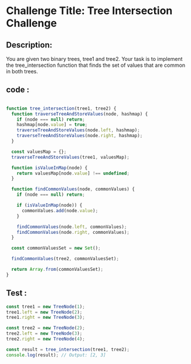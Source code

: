 # Challenge Title: Tree Intersection Challenge

## Description:

You are given two binary trees, tree1 and tree2. Your task is to implement the tree_intersection function that finds the set of values that are common in both trees.

## code : 
``` javascript

function tree_intersection(tree1, tree2) {
  function traverseTreeAndStoreValues(node, hashmap) {
    if (node === null) return;
    hashmap[node.value] = true;
    traverseTreeAndStoreValues(node.left, hashmap);
    traverseTreeAndStoreValues(node.right, hashmap);
  }

  const valuesMap = {};
  traverseTreeAndStoreValues(tree1, valuesMap);

  function isValueInMap(node) {
    return valuesMap[node.value] !== undefined;
  }

  function findCommonValues(node, commonValues) {
    if (node === null) return;

    if (isValueInMap(node)) {
      commonValues.add(node.value);
    }

    findCommonValues(node.left, commonValues);
    findCommonValues(node.right, commonValues);
  }

  const commonValuesSet = new Set();

  findCommonValues(tree2, commonValuesSet);

  return Array.from(commonValuesSet);
}

```

## Test :

``` javascript
const tree1 = new TreeNode(1);
tree1.left = new TreeNode(2);
tree1.right = new TreeNode(3);

const tree2 = new TreeNode(2);
tree2.left = new TreeNode(3);
tree2.right = new TreeNode(4);

const result = tree_intersection(tree1, tree2);
console.log(result); // Output: [2, 3]
```

